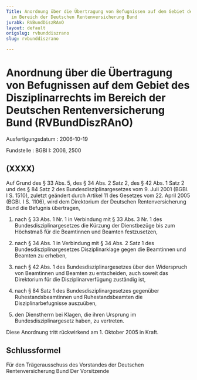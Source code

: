 ```yaml
---
Title: Anordnung über die Übertragung von Befugnissen auf dem Gebiet des Disziplinarrechts
  im Bereich der Deutschen Rentenversicherung Bund
jurabk: RVBundDiszRAnO
layout: default
origslug: rvbunddiszrano
slug: rvbunddiszrano

---
```


# Anordnung über die Übertragung von Befugnissen auf dem Gebiet des Disziplinarrechts im Bereich der Deutschen Rentenversicherung Bund (RVBundDiszRAnO)

Ausfertigungsdatum
:   2006-10-19

Fundstelle
:   BGBl I: 2006, 2500

## (XXXX)

Auf Grund des § 33 Abs. 5, des § 34 Abs. 2 Satz 2, des § 42 Abs. 1
Satz 2 und des § 84 Satz 2 des Bundesdisziplinargesetzes vom 9. Juli
2001 (BGBl. I S. 1510), zuletzt geändert durch Artikel 11 des Gesetzes
vom 22. April 2005 (BGBl. I S. 1106), wird dem Direktorium der
Deutschen Rentenversicherung Bund die Befugnis übertragen,

1.  nach § 33 Abs. 1 Nr. 1 in Verbindung mit § 33 Abs. 3 Nr. 1 des
    Bundesdisziplinargesetzes die Kürzung der Dienstbezüge bis zum
    Höchstmaß für die Beamtinnen und Beamten festzusetzen,


2.  nach § 34 Abs. 1 in Verbindung mit § 34 Abs. 2 Satz 1 des
    Bundesdisziplinargesetzes Disziplinarklage gegen die Beamtinnen und
    Beamten zu erheben,


3.  nach § 42 Abs. 1 des Bundesdisziplinargesetzes über den Widerspruch
    von Beamtinnen und Beamten zu entscheiden, auch soweit das Direktorium
    für die Disziplinarverfügung zuständig ist,


4.  nach § 84 Satz 1 des Bundesdisziplinargesetzes gegenüber
    Ruhestandsbeamtinnen und Ruhestandsbeamten die Disziplinarbefugnisse
    auszuüben,


5.  den Dienstherrn bei Klagen, die ihren Ursprung im
    Bundesdisziplinargesetz haben, zu vertreten.



Diese Anordnung tritt rückwirkend am 1. Oktober 2005 in Kraft.

## Schlussformel

Für den Trägerausschuss des Vorstandes der Deutschen
Rentenversicherung Bund
Der Vorsitzende

